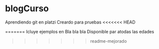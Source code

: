 # blogCurso
Aprendiendo git en platzi
Creardo para pruebas
<<<<<<< HEAD

=======
Icluye ejemplos en Bla bla bla
Disponible par atodas las edades
>>>>>>> readme-mejorado
